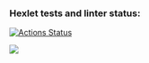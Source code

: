 ### Hexlet tests and linter status:
[![Actions Status](https://github.com/iverness/frontend-project-lvl1/workflows/hexlet-check/badge.svg)](https://github.com/iverness/frontend-project-lvl1/actions)

<a href="https://codeclimate.com/github/codeclimate/codeclimate/maintainability"><img src="https://api.codeclimate.com/v1/badges/a99a88d28ad37a79dbf6/maintainability" /></a>